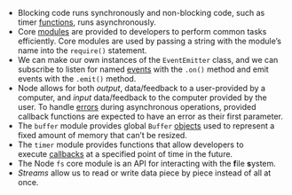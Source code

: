 - Blocking code runs synchronously and non-blocking code, such as timer [functions](https://www.codecademy.com/resources/docs/javascript/functions), runs asynchronously.
- Core [modules](https://www.codecademy.com/resources/docs/javascript/modules) are provided to developers to perform common tasks efficiently. Core modules are used by passing a string with the module’s name into the `require()` statement.
- We can make our own instances of the `EventEmitter` class, and we can subscribe to listen for named [events](https://www.codecademy.com/resources/docs/javascript/events) with the `.on()` method and emit events with the `.emit()` method.
- Node allows for both _output_, data/feedback to a user-provided by a computer, and _input_ data/feedback to the computer provided by the user. To handle [errors](https://www.codecademy.com/resources/docs/javascript/errors) during asynchronous operations, provided callback functions are expected to have an error as their first parameter.
- The `buffer` module provides global `Buffer` [objects](https://www.codecademy.com/resources/docs/javascript/objects) used to represent a fixed amount of memory that can’t be resized.
- The `timer` module provides functions that allow developers to execute [callbacks](https://www.codecademy.com/resources/docs/javascript/callbacks) at a specified point of time in the future.
- The Node `fs` core module is an API for interacting with the **f**ile **s**ystem.
- _Streams_ allow us to read or write data piece by piece instead of all at once.